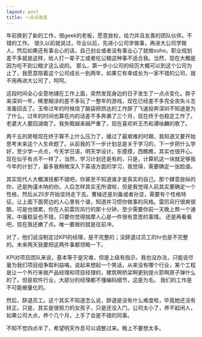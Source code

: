 ```yaml
---
layout: post
title: 一点点改变
---
```


年前换到了新的工作，很geek的老板，愿意放权，给力并且友善的团队伙伴。不错的工作。
很久以前就说过，毕业以后，先进小公司学做事，再进大公司学做人，然后如果还有事业心的话，自己创业或者没有事业心了就做soho。职业规划差不多就是这样，给人打一辈子工或者吃公粮这种事不适合我。当然，现在大概是因为吃不到公粮才这么说的。
那么，第一步小公司的经历大概可以到这个公司为止了，我愿意陪着这个公司成长一到两年，如果它有幸成长为一家不错的公司，就不用再进大公司了，呵呵。

这段时间全心全意地铺在工作上面，突然发现身边的日子发生了一点点变化。胖子来深圳一年，稀里糊涂的差不多玩了一整年的游戏，现在已经差不多完全丧失斗志准备回去了。玉帝过年的时候烧了脑袋把昂达的工作辞了飞速投奔深圳不知道是为了什么，过年的时间也算在内的话差不多奔袭了三个月，现在终于也稳定工作了。
老婆大人要回湖南了。我失眠越来越严重了，现在喜欢听王杰和谭咏麟的歌了。

两千五的房租现在终于算不上什么压力了，缓过了最艰难的时期，我知道又要开始思考未来这个人生命题了。从前我的下一步计划总是关于学习的，下一步把什么学好，至少学一点点，今天学日语，明天学设计。东摸摸，西瞧瞧，其实也很开心。
现在似乎有点不一样了，当然，学习计划还是有的，只是，计算机这一块就足够我今年的计划了，最多我稍微深入下英语方面的学习，我觉得，需要确定一张脸谱。

其实现代人大概演技都不错吧，你甚至不知道谁才是真实的自己。那个肆意放纵的你，还是拘谨木呐的你。人后怎样其实无所谓啦，但是我觉得人前其实要确定一个性格，然后从25岁开始坚持走下去。曹操还是刘备或者孙坚，需要有个性格特征，让上面下面旁边的人心里有个谱，知道并习惯你做事的风格。雷厉风行很爽很酷，可是也很累，你在人前雷厉风行的那十分钟，至少需要你前一天晚上熬一个通宵。中庸稳妥也不错，只要你觉得揣摩人心是一件很有意思的事情。
还是再看看吧，现在我还嫩了点。唯一要做的就是往前冲。

对了，他们说没制定过KPI的经理，是不完整的；没辞退过员工的hr也是不完整的。未来两天我要把这两件事都领略一下。

KPI对项目团队来说，基本等于是灾难，但是上级有指示，我也没办法，只能说尽量为我们项目组争取利益咯。说起来想起一个笑话，从来没有哪个行业，某个工程是让一个外行来做产品经理和项目经理的，建筑啊桥梁啊更别提火箭啊原子弹什么的了。但是软件行业，大部分的经理都不懂编码细节，这是为毛。
我们的工作是不可能被量化的。

然后，辞退员工。这个其实不知道怎么说，辞退是没有什么难度啦，毕竟她还没有转正。只是，其实是很努力的女孩子，只是还没入门。公司太小了，养不起闲人，如果公司大点，养个几个月，上手了会是不错的同事。

不知不觉四点半了，希望明天作息可以调整过来。晚上不要想太多。
